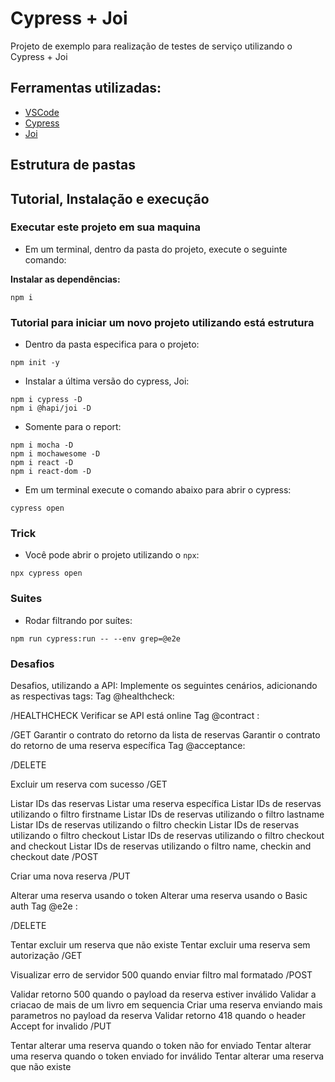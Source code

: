 # Cypress + Joi

Projeto de exemplo para realização de testes de serviço utilizando o Cypress + Joi

## Ferramentas utilizadas:
- [VSCode](https://code.visualstudio.com/ "VSCode")
- [Cypress](https://www.npmjs.com/package/cypress "Cypress")
- [Joi](https://www.npmjs.com/package/@hapi/joi "Joi")

## Estrutura de pastas

## Tutorial, Instalação e execução

### Executar este projeto em sua maquina

* Em um terminal, dentro da pasta do projeto, execute o seguinte comando:

**Instalar as dependências:**  
```
npm i
```

### Tutorial para iniciar um novo projeto utilizando está estrutura

* Dentro da pasta especifica para o projeto:
```
npm init -y
```

* Instalar a última versão do cypress, Joi:
```
npm i cypress -D
npm i @hapi/joi -D
```
* Somente para o report:  
```
npm i mocha -D
npm i mochawesome -D
npm i react -D
npm i react-dom -D
```

* Em um terminal execute o comando abaixo para abrir o cypress:
```
cypress open 
```

### Trick

* Você pode abrir o projeto utilizando o `npx`:
```
npx cypress open
```

### Suites

* Rodar filtrando por suítes:
```
npm run cypress:run -- --env grep=@e2e
```

### Desafios

Desafios, utilizando a API:
Implemente os seguintes cenários, adicionando as respectivas tags:
Tag @healthcheck:

/HEALTHCHECK
Verificar se API está online
Tag @contract :

/GET
Garantir o contrato do retorno da lista de reservas
Garantir o contrato do retorno de uma reserva específica
Tag @acceptance:

/DELETE

Excluir um reserva com sucesso
/GET

Listar IDs das reservas
Listar uma reserva específica
Listar IDs de reservas utilizando o filtro firstname
Listar IDs de reservas utilizando o filtro lastname
Listar IDs de reservas utilizando o filtro checkin
Listar IDs de reservas utilizando o filtro checkout
Listar IDs de reservas utilizando o filtro checkout and checkout
Listar IDs de reservas utilizando o filtro name, checkin and checkout date
/POST

Criar uma nova reserva
/PUT

Alterar uma reserva usando o token
Alterar uma reserva usando o Basic auth
Tag @e2e :

/DELETE

Tentar excluir um reserva que não existe
Tentar excluir uma reserva sem autorização
/GET

Visualizar erro de servidor 500 quando enviar filtro mal formatado
/POST

Validar retorno 500 quando o payload da reserva estiver inválido
Validar a criacao de mais de um livro em sequencia
Criar uma reserva enviando mais parametros no payload da reserva
Validar retorno 418 quando o header Accept for invalido
/PUT

Tentar alterar uma reserva quando o token não for enviado
Tentar alterar uma reserva quando o token enviado for inválido
Tentar alterar uma reserva que não existe
